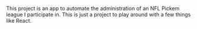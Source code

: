 This project is an app to automate the administration of an NFL Pickem league I participate in. This is just a project to play around with a few things like React. 
